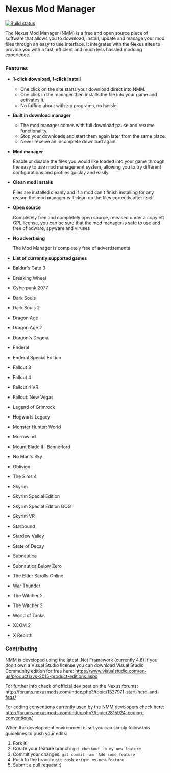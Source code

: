 # Nexus Mod Manager
[![Build status](https://ci.appveyor.com/api/projects/status/mgt1kuc1a0eqju7m?svg=true)](https://ci.appveyor.com/project/Nexus-Mods/nexus-mod-manager)

The Nexus Mod Manager (NMM) is a free and open source piece of software that allows you to download, install, update and manage your mod files through an easy to use interface. It integrates with the Nexus sites to provide you with a fast, efficient and much less hassled modding experience.

### Features
 - **1-click download, 1-click install**

   * One click on the site starts your download direct into NMM.
   * One click in the manager then installs the file into your game and activates it.
   * No faffing about with zip programs, no hassle.
   
 - **Built in download manager**

   * The mod manager comes with full download pause and resume functionality.
   * Stop your downloads and start them again later from the same place.
   * Never receive an incomplete download again.
     
 - **Mod manager**
 
   Enable or disable the files you would like loaded into your game through the easy to use mod management system, allowing you to try different configurations and profiles quickly and easily.

 - **Clean mod installs**
 
   Files are installed cleanly and if a mod can't finish installing for any reason the mod manager will clean up the files correctly after itself
   
 - **Open source**
 
   Completely free and completely open source, released under a copyleft GPL license, you can be sure that the mod manager is safe to use and free of adware, spyware and viruses
 
 - **No advertising**
   
   The Mod Manager is completely free of advertisements
   
 - **List of currently supported games**

  - Baldur's Gate 3
  - Breaking Wheel
  - Cyberpunk 2077
  - Dark Souls
  - Dark Souls 2
  - Dragon Age
  - Dragon Age 2
  - Dragon's Dogma
  - Enderal
  - Enderal Special Edition
  - Fallout 3
  - Fallout 4
  - Fallout 4 VR
  - Fallout: New Vegas
  - Legend of Grimrock
  - Hogwarts Legacy
  - Monster Hunter: World
  - Morrowind
  - Mount Blade II : Bannerlord
  - No Man's Sky
  - Oblivion
  - The Sims 4
  - Skyrim
  - Skyrim Special Edition
  - Skyrim Special Edition GOG
  - Skyrim VR
  - Starbound
  - Stardew Valley
  - State of Decay
  - Subnautica
  - Subnautica Below Zero
  - The Elder Scrolls Online
  - War Thunder
  - The Witcher 2
  - The Witcher 3
  - World of Tanks
  - XCOM 2
  - X Rebirth

### Contributing
NMM is developed using the latest .Net Framework (currently 4.6)
If you don't own a Visual Studio license you can download Visual Studio Community edition for free here:
https://www.visualstudio.com/en-us/products/vs-2015-product-editions.aspx

For further info check of official dev post on the Nexus forums: http://forums.nexusmods.com/index.php?/topic/1327971-start-here-and-faqs/

For coding conventions currently used by the NMM developers check here: http://forums.nexusmods.com/index.php?/topic/2815924-coding-conventions/

When the development environment is set you can simply follow this guidelines to push your edits:

1. Fork it!
2. Create your feature branch: `git checkout -b my-new-feature`
3. Commit your changes: `git commit -am 'Add some feature'`
4. Push to the branch: `git push origin my-new-feature`
5. Submit a pull request :)
